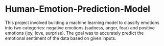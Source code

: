 # Human-Emotion-Prediction-Model

This project involved building a machine learning model to classify emotions into two categories: negative emotions (sadness, anger, fear) and positive emotions (joy, love, surprise). The goal was to accurately predict the emotional sentiment of the data based on given inputs.
